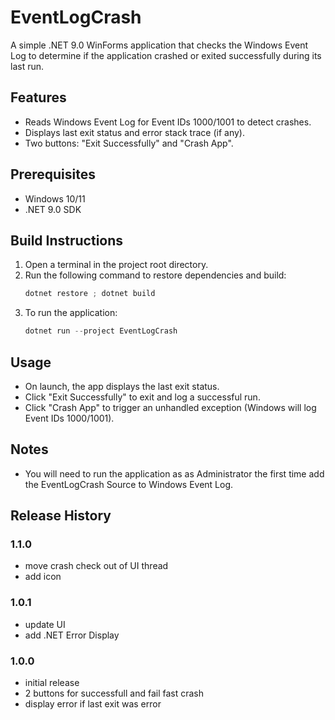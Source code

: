 # EventLogCrash

A simple .NET 9.0 WinForms application that checks the Windows Event Log to determine if the application crashed or exited successfully during its last run.

## Features
- Reads Windows Event Log for Event IDs 1000/1001 to detect crashes.
- Displays last exit status and error stack trace (if any).
- Two buttons: "Exit Successfully" and "Crash App".

## Prerequisites
- Windows 10/11
- .NET 9.0 SDK

## Build Instructions

1. Open a terminal in the project root directory.
2. Run the following command to restore dependencies and build:
   ```powershell
   dotnet restore ; dotnet build
   ```
3. To run the application:
   ```powershell
   dotnet run --project EventLogCrash
   ```

## Usage
- On launch, the app displays the last exit status.
- Click "Exit Successfully" to exit and log a successful run.
- Click "Crash App" to trigger an unhandled exception (Windows will log Event IDs 1000/1001).

## Notes
- You will need to run the application as as Administrator the first time add the EventLogCrash Source to Windows Event Log.

## Release History

### 1.1.0
- move crash check out of UI thread
- add icon

### 1.0.1
- update UI
- add .NET Error Display

### 1.0.0
- initial release
- 2 buttons for successfull and fail fast crash
- display error if last exit was error